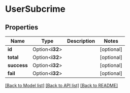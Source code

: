 # UserSubcrime

## Properties

Name | Type | Description | Notes
------------ | ------------- | ------------- | -------------
**id** | Option<**i32**> |  | [optional]
**total** | Option<**i32**> |  | [optional]
**success** | Option<**i32**> |  | [optional]
**fail** | Option<**i32**> |  | [optional]

[[Back to Model list]](../README.md#documentation-for-models) [[Back to API list]](../README.md#documentation-for-api-endpoints) [[Back to README]](../README.md)


